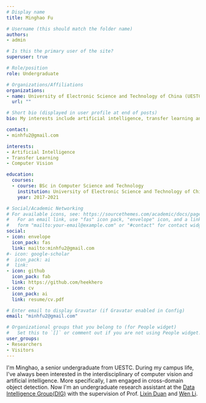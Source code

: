 ```yaml
---
# Display name
title: Minghao Fu

# Username (this should match the folder name)
authors:
- admin

# Is this the primary user of the site?
superuser: true

# Role/position
role: Undergraduate

# Organizations/Affiliations
organizations:
- name: University of Electronic Science and Technology of China (UESTC)
  url: ""

# Short bio (displayed in user profile at end of posts)
bio: My interests include artificial intelligence, transfer learning and computer vision. 

contact:
- minhfu2@gmail.com

interests:
- Artificial Intelligence
- Transfer Learning
- Computer Vision

education:
  courses:
  - course: BSc in Computer Science and Technology
    institution: University of Electronic Science and Technology of China (UESTC)
    year: 2017-2021

# Social/Academic Networking
# For available icons, see: https://sourcethemes.com/academic/docs/page-builder/#icons
#   For an email link, use "fas" icon pack, "envelope" icon, and a link in the
#   form "mailto:your-email@example.com" or "#contact" for contact widget.
social:
- icon: envelope
  icon_pack: fas
  link: mailto:minhfu2@gmail.com 
#- icon: google-scholar
#  icon_pack: ai
#  link: 
- icon: github
  icon_pack: fab
  link: https://github.com/heekhero
- icon: cv
  icon_pack: ai
  link: resume/cv.pdf

# Enter email to display Gravatar (if Gravatar enabled in Config)
email: "minhfu2@gmail.com"

# Organizational groups that you belong to (for People widget)
#   Set this to `[]` or comment out if you are not using People widget.
user_groups:
- Researchers
- Visitors
---
```

I'm Minghao, a senior undergraduate from UESTC. During my campus life, I've always been interested in the interdisciplinary of computer vision and artificial intelligence. More specifically, I am engaged in cross-domain object detection. Now I'm an undergraduate research assistant at the [Data Intelligence Group(DIG)](https://diggers.ai/) with the supervision of Prof. [Lixin Duan](http://www.lxduan.info/) and [Wen Li](https://wenli-vision.github.io/).
